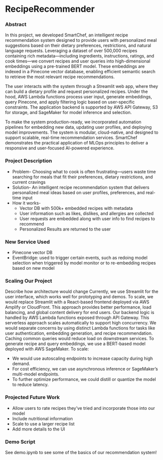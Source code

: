 # RecipeRecommender

### Abstract
In this project, we developed SmartChef, an intelligent recipe recommendation system designed to provide users with personalized meal suggestions based on their dietary preferences, restrictions, and natural language requests. Leveraging a dataset of over 500,000 recipes containing rich metadata—including ingredients, instructions, ratings, and cook times—we convert recipes and user queries into high-dimensional embeddings using a pre-trained BERT model. These embeddings are indexed in a Pinecone vector database, enabling efficient semantic search to retrieve the most relevant recipe recommendations.

The user interacts with the system through a Streamlit web app, where they can build a dietary profile and request personalized recipes. Under the hood, AWS Lambda functions process user input, generate embeddings, query Pinecone, and apply filtering logic based on user-specific constraints. The application backend is supported by AWS API Gateway, S3 for storage, and SageMaker for model inference and selection.

To make the system production-ready, we incorporated automation pipelines for embedding new data, updating user profiles, and deploying model improvements. The system is modular, cloud-native, and designed to support scalable, real-time recommendation services. SmartChef demonstrates the practical application of MLOps principles to deliver a responsive and user-focused AI-powered experience.

### Project Description
- Problem- Choosing what to cook is often frustrating—users waste time searching for meals that fit their preferences, dietary restrictions, and current cravings
- Solution- An intelligent recipe recommendation system that delivers personalized meal ideas based on user profiles, preferences, and real-time input
- How it works-
  - Vector DB with 500k+ embedded recipes with metadata
  - User information such as likes, dislikes, and allergies are collected
  - User requests are embedded along with user info to find recipes to recommend
  - Personalized Results are returned to the user

### New Service Used
- Pinecone vector DB
- EventBridge: used to trigger certain events, such as redoing model selection when triggered by model monitor or to re-embedding recipes based on new model

### Scaling Our Project
Describe how architecture would change
Currently, we use Streamlit for the user interface, which works well for prototyping and demos. To scale, we would replace Streamlit with a React-based frontend deployed via AWS Amplify or CloudFront. This approach provides better performance, load balancing, and global content delivery for end users.
Our backend logic is handled by AWS Lambda functions exposed through API Gateway. This serverless approach scales automatically to support high concurrency. We would separate concerns by using distinct Lambda functions for tasks like user authentication, embedding generation, and recipe recommendation. Caching common queries would reduce load on downstream services.
To generate recipe and query embeddings, we use a BERT-based model deployed with AWS SageMaker. To scale:
- We would use autoscaling endpoints to increase capacity during high demand.
- For cost efficiency, we can use asynchronous inference or SageMaker’s multi-model endpoints.
- To further optimize performance, we could distill or quantize the model to reduce latency.

### Projected Future Work
- Allow users to rate recipes they’ve tried and incorporate those into our model
- Include nutritional information
- Scale to use a larger recipe list
- Add more details to the UI

### Demo Script
See demo.ipynb to see some of the basics of our recommendation system!
